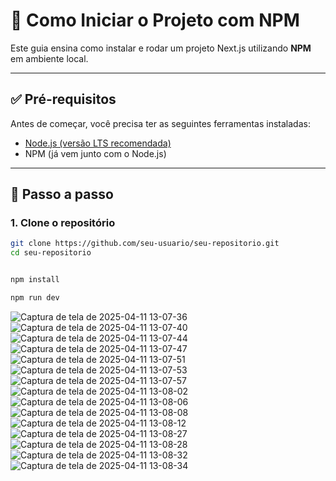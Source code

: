 # 🚀 Como Iniciar o Projeto com NPM

Este guia ensina como instalar e rodar um projeto Next.js utilizando **NPM** em ambiente local.

---

## ✅ Pré-requisitos

Antes de começar, você precisa ter as seguintes ferramentas instaladas:

- [Node.js (versão LTS recomendada)](https://nodejs.org/)
- NPM (já vem junto com o Node.js)

---

## 🧭 Passo a passo

### 1. Clone o repositório


```bash
git clone https://github.com/seu-usuario/seu-repositorio.git
cd seu-repositorio


npm install

npm run dev

```

![Captura de tela de 2025-04-11 13-07-36](https://github.com/user-attachments/assets/4177e44c-3b6e-49aa-a4bd-d60cc83f21b2)
![Captura de tela de 2025-04-11 13-07-40](https://github.com/user-attachments/assets/eb034cd4-2cc2-4b19-ad53-f5333f27b483)
![Captura de tela de 2025-04-11 13-07-44](https://github.com/user-attachments/assets/b123128f-7ca5-449e-b164-c95921ff0570)
![Captura de tela de 2025-04-11 13-07-47](https://github.com/user-attachments/assets/c8e9b1e4-7313-4b08-9b30-58e6597b2165)
![Captura de tela de 2025-04-11 13-07-51](https://github.com/user-attachments/assets/78e2005f-ac79-43d8-8e67-73441a05aae8)
![Captura de tela de 2025-04-11 13-07-53](https://github.com/user-attachments/assets/fe6048c3-de0b-4b62-8ebc-7832e7eea654)
![Captura de tela de 2025-04-11 13-07-57](https://github.com/user-attachments/assets/2c5b8c4d-bae4-46ef-81af-fbffa27e924f)
![Captura de tela de 2025-04-11 13-08-02](https://github.com/user-attachments/assets/72cb7de8-c6a6-437e-aa9b-22babdcc2991)
![Captura de tela de 2025-04-11 13-08-06](https://github.com/user-attachments/assets/9fd34f47-1b81-4069-9b3d-7a4485f35d94)
![Captura de tela de 2025-04-11 13-08-08](https://github.com/user-attachments/assets/aadcde00-5d56-4bdd-85e5-24d289a4b4b9)
![Captura de tela de 2025-04-11 13-08-12](https://github.com/user-attachments/assets/e5257277-5f22-4e5d-80dd-03029f36ea24)
![Captura de tela de 2025-04-11 13-08-27](https://github.com/user-attachments/assets/9cd47ae0-33a6-4655-838f-3f7f7e293daf)
![Captura de tela de 2025-04-11 13-08-28](https://github.com/user-attachments/assets/562ab974-9a1a-437a-b278-46b00607c898)
![Captura de tela de 2025-04-11 13-08-32](https://github.com/user-attachments/assets/7be90ccc-4d1d-4f97-afd1-7982ebc801f6)
![Captura de tela de 2025-04-11 13-08-34](https://github.com/user-attachments/assets/3f673bb7-695b-41f1-b45a-b4c4a0fe1e36)

